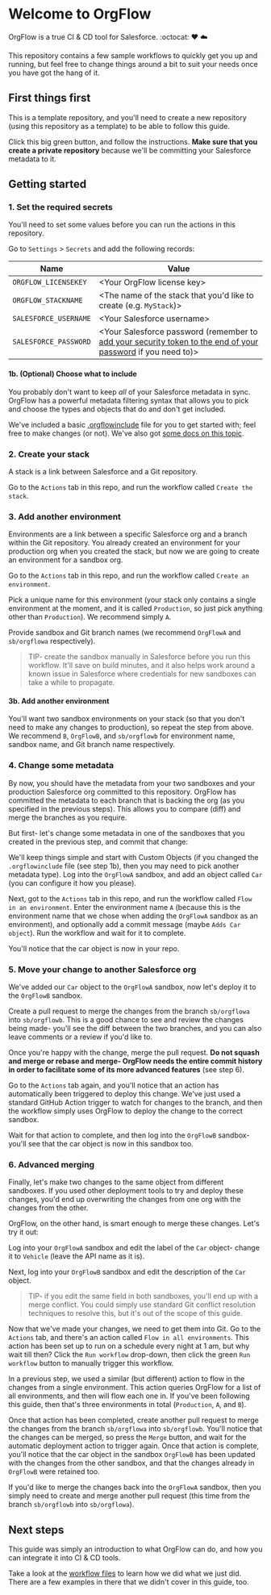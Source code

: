 # Welcome to OrgFlow

OrgFlow is a true CI & CD tool for Salesforce. :octocat: ♥️ ☁️

This repository contains a few sample workflows to quickly get you up and running, but feel free to change things around a bit to suit your needs once you have got the hang of it.

## First things first
This is a template repository, and you'll need to create a new repository (using this repository as a template) to be able to follow this guide.

Click this big green button, and follow the instructions. **Make sure that you create a private repository** because we'll be committing your Salesforce metadata to it.

## Getting started

### 1. Set the required secrets
You'll need to set some values before you can run the actions in this repository. 

Go to `Settings` > `Secrets` and add the following records:

| Name | Value |
| --- | --- |
| `ORGFLOW_LICENSEKEY` | \<Your OrgFlow license key\> |
| `ORGFLOW_STACKNAME` | \<The name of the stack that you'd like to create (e.g. `MyStack`)\> |
| `SALESFORCE_USERNAME` | \<Your Salesforce username\> |
| `SALESFORCE_PASSWORD` | \<Your Salesforce password (remember to [add your security token to the end of your password](https://developer.salesforce.com/docs/atlas.en-us.api.meta/api/sforce_api_concepts_security.htm) if you need to)\> |


#### 1b. (Optional) Choose what to include
You probably don't want to keep *all* of your Salesforce metadata in sync. OrgFlow has a powerful metadata filtering syntax that allows you to pick and choose the types and objects that do and don't get included.

We've included a basic [.orgflowinclude](.orgflowinclude) file for you to get started with; feel free to make changes (or not). We've also got [some docs on this topic](https://docs.orgflow.io/reference/glossary/orgflow-include-file.html).

### 2. Create your stack
A stack is a link between Salesforce and a Git repository.

Go to the `Actions` tab in this repo, and run the workflow called `Create the stack`.

### 3. Add another environment
Environments are a link between a specific Salesforce org and a branch within the Git repository. You already created an environment for your production org when you created the stack, but now we are going to create an environment for a sandbox org.

Go to the `Actions` tab in this repo, and run the workflow called `Create an environment`.

Pick a unique name for this environment (your stack only contains a single environment at the moment, and it is called `Production`, so just pick anything other than `Production`). We recommend simply `A`.

Provide sandbox and Git branch names (we recommend `OrgFlowA` and `sb/orgflowa` respectively).

> TIP- create the sandbox manually in Salesforce before you run this workflow. It'll save on build minutes, and it also helps work around a known issue in Salesforce where credentials for new sandboxes can take a while to propagate.

#### 3b. Add another environment
You'll want two sandbox environments on your stack (so that you don't need to make any changes to production), so repeat the step from above. We recommend `B`, `OrgFlowB`, and `sb/orgflowb` for environment name, sandbox name, and Git branch name respectively.

### 4. Change some metadata
By now, you should have the metadata from your two sandboxes and your production Salesforce org committed to this repository. OrgFlow has committed the metadata to each branch that is backing the org (as you specified in the previous steps). This allows you to compare (diff) and merge the branches as you require.

But first- let's change some metadata in one of the sandboxes that you created in the previous step, and commit that change:

We'll keep things simple and start with Custom Objects (if you changed the `.orgflowinclude` file (see step 1b), then you may need to pick another metadata type). Log into the `OrgFlowA` sandbox, and add an object called `Car` (you can configure it how you please).

Next, got to the `Actions` tab in this repo, and run the workflow called `Flow in an environment`. Enter the environment name `A` (because this is the environment name that we chose when adding the `OrgFlowA` sandbox as an environment), and optionally add a commit message (maybe `Adds Car object`). Run the workflow and wait for it to complete.

You'll notice that the car object is now in your repo.

### 5. Move your change to another Salesforce org
We've added our `Car` object to the `OrgFlowA` sandbox, now let's deploy it to the `OrgFlowB` sandbox.

Create a pull request to merge the changes from the branch `sb/orgflowa` into `sb/orgflowb`. This is a good chance to see and review the changes being made- you'll see the diff between the two branches, and you can also leave comments or a review if you'd like to.

Once you're happy with the change, merge the pull request. **Do not squash and merge or rebase and merge- OrgFlow needs the entire commit history in order to facilitate some of its more advanced features** (see step 6).

Go to the `Actions` tab again, and you'll notice that an action has automatically been triggered to deploy this change. We've just used a standard GitHub Action trigger to watch for changes to the branch, and then the workflow simply uses OrgFlow to deploy the change to the correct sandbox.

Wait for that action to complete, and then log into the `OrgFlowB` sandbox- you'll see that the car object is now in this sandbox too.

### 6. Advanced merging
Finally, let's make two changes to the same object from different sandboxes. If you used other deployment tools to try and deploy these changes, you'd end up overwriting the changes from one org with the changes from the other.

OrgFlow, on the other hand, is smart enough to merge these changes. Let's try it out:

Log into your `OrgFlowA` sandbox and edit the label of the `Car` object- change it to `Vehicle` (leave the API name as it is).

Next, log into your `OrgFlowB` sandbox and edit the description of the `Car` object.

> TIP- if you edit the same field in both sandboxes, you'll end up with a merge conflict. You could simply use standard Git conflict resolution techniques to resolve this, but it's out of the scope of this guide.

Now that we've made your changes, we need to get them into Git. Go to the `Actions` tab, and there's an action called `Flow in all environments`. This action has been set up to run on a schedule every night at 1 am, but why wait till then? Click the `Run workflow` drop-down, then click the green `Run workflow` button to manually trigger this workflow.

In a previous step, we used a similar (but different) action to flow in the changes from a single environment. This action queries OrgFlow for a list of all environments, and then will flow each one in. If you've been following this guide, then that's three environments in total (`Production`, `A`, and `B`).

Once that action has been completed, create another pull request to merge the changes from the branch `sb/orgflowa` into `sb/orgflowb`. You'll notice that the changes can be merged, so press the `Merge` button, and wait for the automatic deployment action to trigger again. Once that action is complete, you'll notice that the car object in the sandbox `OrgFlowB` has been updated with the changes from the other sandbox, and that the changes already in `OrgFlowB` were retained too.

If you'd like to merge the changes back into the `OrgFlowA` sandbox, then you simply need to create and merge another pull request (this time from the branch `sb/orgflowb` into `sb/orgflowa`).

## Next steps
This guide was simply an introduction to what OrgFlow can do, and how you can integrate it into CI & CD tools.

Take a look at the [workflow files](.github/workflows) to learn how we did what we just did. There are a few examples in there that we didn't cover in this guide, too.
